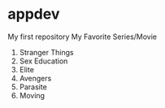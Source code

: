 # appdev
My first repository
My Favorite Series/Movie 

1. Stranger Things
2. Sex Education
3.  Elite
4.  Avengers
5.  Parasite
6.  Moving
